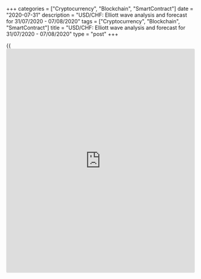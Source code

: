 +++
categories = ["Cryptocurrency", "Blockchain", "SmartContract"]
date = "2020-07-31"
description = "USD/CHF: Elliott wave analysis and forecast for 31/07/2020 - 07/08/2020"
tags = ["Cryptocurrency", "Blockchain", "SmartContract"]
title = "USD/CHF: Elliott wave analysis and forecast for 31/07/2020 - 07/08/2020"
type = "post"
+++

{{<iframe id="large-banner" src="https://www.bounty.group/#slide=7.0" width="100%" height="600" scrolling="no" style="border: 0px solid rgb(216, 221, 230); border-radius: 3px;">}}

July 31, 2020

July 31, 2020

USD/CHF: Elliott wave analysis and forecast for 31/07/2020 –
07/08/2020Alex Geuta

## [USD/CHF][1] remains likely to fall. Estimated pivot point is at a
level of 0.9212.

 **Main scenario:** Consider short positions from corrections below the
level of 0.9212 with a target of 0.8950 – 0.8800.

 **Alternative scenario:** ****breakout and consolidation above the
level of 0.9212 will allow the pair to continue rising to the levels of
0.9310 – 0.9466.

 **Analysis:** The descending third wave of larger degree (3) presumably
continues developing on the [daily](https://www.fintecher.org/2020/03/03/forex-trading-daily-strategy/) time frame, with wave 1 of (3) forming
inside. On the H4 time frame, wave v of 1 is forming, with wave (iii) of
v continuing to form inside. Apparently, wave v of (iii) continues
developing on the H1 time frame. If this assumption is correct, the pair
will continue to fall to 0.8950 – 0.8800 once the local correction has
formed. The level of 0.9212 is critical in this scenario. Its breakout
will allow the pair to continue rising to the levels of 0.9310 – 0.9466.

![LiteForex: USD/CHF: Elliott wave analysis and forecast for 31/07/2020
– 07/08/2020][2]

* * *

![LiteForex: USD/CHF: Elliott wave analysis and forecast for 31/07/2020
– 07/08/2020][3]

* * *

![LiteForex: USD/CHF: Elliott wave analysis and forecast for 31/07/2020
– 07/08/2020][4]

* * *

P.S. Did you like my article? Share it in social networks: it will be
the best “thank you" :)

Ask me questions and comment below. I’ll be glad to answer your
questions and give necessary explanations.

 **Useful links:**

  * I recommend trying to trade with a reliable broker [here][5]. The system allows you to trade by yourself or copy successful traders from all across the globe.
  * Use my promo-code BLOG for getting deposit bonus 50% on LiteForex platform. Just enter this code in the appropriate field while [depositing][6] your trading account.
  * Telegram channel with high-quality analytics, Forex reviews, training articles, and other useful things for traders <t.me/liteforex>

## Price chart of USDCHF in real time mode

![USD/CHF: Elliott wave analysis and forecast for 31/07/2020 –
07/08/2020][7]

The content of this article reflects the author’s opinion and does not
necessarily reflect the official position of LiteForex. The material
published on this page is provided for informational purposes only and
should not be considered as the provision of investment advice for the
purposes of Directive 2004/39/EC.

Rate this article:

{{value}}

( {{count}} {{title}} )

   1. my.liteforex.com/trading/chart?symbol=USDCHF
   2. cdn.liteforex.com/cache/uploads/blog_post/wave-analisys/31-07-2020/USDCHFH1.png?w=30&s=1fd7f6c93bc902ca09826833583bdf8c
   3. cdn.liteforex.com/cache/uploads/blog_post/wave-analisys/31-07-2020/USDCHFH4.png?w=30&s=7db989ce2c445143ec17755a1331f591
   4. cdn.liteforex.com/cache/uploads/blog_post/wave-analisys/31-07-2020/USDCHFDaily.png?w=30&s=04fb2dabf03dcfa87217264f547f2743
   5. my.liteforex.com/?category=analysts-opinions&slug=usdchf-elliott-wave-analysis-and-forecast-for-31072020-07082020&openPopup=%2Fregistration%2Fpopup&utm_source=blog&utm_medium=article&utm_campaign=bonus
   6. my.liteforex.com/deposit/?category=analysts-opinions&slug=usdchf-elliott-wave-analysis-and-forecast-for-31072020-07082020&promo_code=BLOG&utm_source=blog&utm_medium=article&utm_campaign=bonus
   7. cdn.liteforex.com/cache/uploads/blog_post/wave-analisys/Previews-elliot-waves/usdchf-elliott-wave-analysis-liteforex-blog-preview.jpeg?q=75&w=1000&s=cc70cf215fc3584e8c76bfe0083632c4